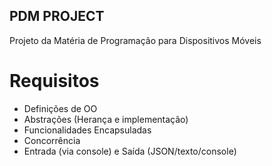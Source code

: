 ## **PDM PROJECT**
Projeto da Matéria de Programação para Dispositivos Móveis

# Requisitos
- Definições de OO
- Abstrações (Herança e implementação)
- Funcionalidades Encapsuladas
- Concorrência
- Entrada (via console) e Saída (JSON/texto/console)

